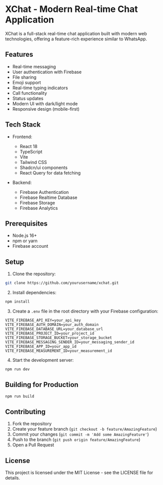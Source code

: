 # XChat - Modern Real-time Chat Application

XChat is a full-stack real-time chat application built with modern web technologies, offering a feature-rich experience similar to WhatsApp.

## Features

- Real-time messaging
- User authentication with Firebase
- File sharing
- Emoji support
- Real-time typing indicators
- Call functionality
- Status updates
- Modern UI with dark/light mode
- Responsive design (mobile-first)

## Tech Stack

- Frontend:
  - React 18
  - TypeScript
  - Vite
  - Tailwind CSS
  - Shadcn/ui components
  - React Query for data fetching

- Backend:
  - Firebase Authentication
  - Firebase Realtime Database
  - Firebase Storage
  - Firebase Analytics

## Prerequisites

- Node.js 16+
- npm or yarn
- Firebase account

## Setup

1. Clone the repository:
```bash
git clone https://github.com/yourusername/xchat.git
```

2. Install dependencies:
```bash
npm install
```

3. Create a `.env` file in the root directory with your Firebase configuration:
```env
VITE_FIREBASE_API_KEY=your_api_key
VITE_FIREBASE_AUTH_DOMAIN=your_auth_domain
VITE_FIREBASE_DATABASE_URL=your_database_url
VITE_FIREBASE_PROJECT_ID=your_project_id
VITE_FIREBASE_STORAGE_BUCKET=your_storage_bucket
VITE_FIREBASE_MESSAGING_SENDER_ID=your_messaging_sender_id
VITE_FIREBASE_APP_ID=your_app_id
VITE_FIREBASE_MEASUREMENT_ID=your_measurement_id
```

4. Start the development server:
```bash
npm run dev
```

## Building for Production

```bash
npm run build
```

## Contributing

1. Fork the repository
2. Create your feature branch (`git checkout -b feature/AmazingFeature`)
3. Commit your changes (`git commit -m 'Add some AmazingFeature'`)
4. Push to the branch (`git push origin feature/AmazingFeature`)
5. Open a Pull Request

## License

This project is licensed under the MIT License - see the LICENSE file for details.
